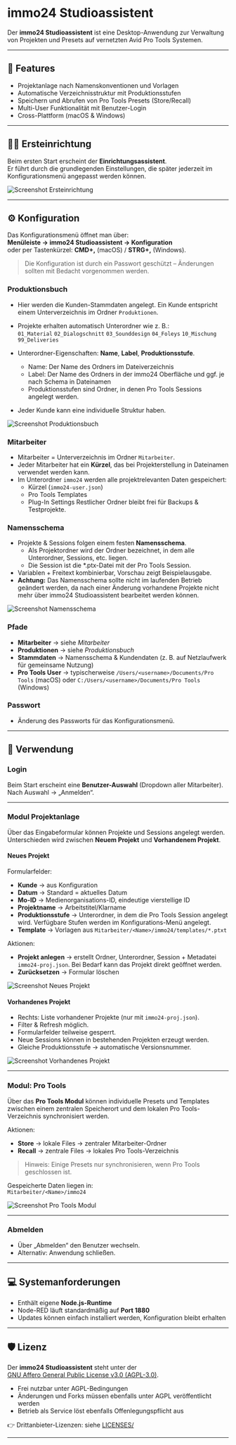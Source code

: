# immo24 Studioassistent

Der **immo24 Studioassistent** ist eine Desktop-Anwendung zur Verwaltung von Projekten und Presets auf vernetzten Avid Pro Tools Systemen.  

---

## 🚀 Features

- Projektanlage nach Namenskonventionen und Vorlagen  
- Automatische Verzeichnisstruktur mit Produktionsstufen  
- Speichern und Abrufen von Pro Tools Presets (Store/Recall)  
- Multi-User Funktionalität mit Benutzer-Login  
- Cross-Plattform (macOS & Windows)  

---

## 🧑‍💻 Ersteinrichtung

Beim ersten Start erscheint der **Einrichtungsassistent**.  
Er führt durch die grundlegenden Einstellungen, die später jederzeit im Konfigurationsmenü angepasst werden können.

![Screenshot Ersteinrichtung](./docs/screenshots/ersteinrichtung.png)

---

## ⚙️ Konfiguration

Das Konfigurationsmenü öffnet man über:  
**Menüleiste → immo24 Studioassistent → Konfiguration**  
oder per Tastenkürzel: **CMD+,** (macOS) / **STRG+,** (Windows).  

> Die Konfiguration ist durch ein Passwort geschützt – Änderungen sollten mit Bedacht vorgenommen werden.

### Produktionsbuch
- Hier werden die Kunden-Stammdaten angelegt. Ein Kunde entspricht einem Unterverzeichnis im Ordner `Produktionen`.
- Projekte erhalten automatisch Unterordner wie z. B.:  
`01_Material`
`02_Dialogschnitt`
`03_Sounddesign`
`04_Foleys`
`10_Mischung`
`99_Deliveries`

- Unterordner-Eigenschaften: **Name**, **Label**, **Produktionsstufe**.
    - Name: Der Name des Ordners im Dateiverzeichnis
    - Label: Der Name des Ordners in der immo24 Oberfläche und ggf. je nach Schema in Dateinamen
    - Produktionsstufen sind Ordner, in denen Pro Tools Sessions angelegt werden.  
- Jeder Kunde kann eine individuelle Struktur haben.

![Screenshot Produktionsbuch](./docs/screenshots/produktionsbuch.png)

### Mitarbeiter
- Mitarbeiter = Unterverzeichnis im Ordner `Mitarbeiter`.  
- Jeder Mitarbeiter hat ein **Kürzel**, das bei Projekterstellung in Dateinamen verwendet werden kann.  
- Im Unterordner `immo24` werden alle projektrelevanten Daten gespeichert:  
    - Kürzel (`immo24-user.json`)  
    - Pro Tools Templates  
    - Plug-In Settings
Restlicher Ordner bleibt frei für Backups & Testprojekte.

### Namensschema
- Projekte & Sessions folgen einem festen **Namensschema**.
    - Als Projektordner wird der Ordner bezeichnet, in dem alle Unterordner, Sessions, etc. liegen.
    - Die Session ist die *.ptx-Datei mit der Pro Tools Session.
- Variablen + Freitext kombinierbar, Vorschau zeigt Beispielausgabe.  
- **Achtung:** Das Namensschema sollte nicht im laufenden Betrieb geändert werden, da nach einer Änderung vorhandene Projekte nicht mehr über immo24 Studioassistent bearbeitet werden können.

![Screenshot Namensschema](./docs/screenshots/namensschema.png)

### Pfade
- **Mitarbeiter** → siehe *Mitarbeiter*  
- **Produktionen** → siehe *Produktionsbuch*  
- **Stammdaten** → Namensschema & Kundendaten (z. B. auf Netzlaufwerk für gemeinsame Nutzung)  
- **Pro Tools User** → typischerweise `/Users/<username>/Documents/Pro Tools` (macOS) oder `C:/Users/<username>/Documents/Pro Tools` (Windows)

### Passwort
- Änderung des Passworts für das Konfigurationsmenü.

---

## 📂 Verwendung

### Login
Beim Start erscheint eine **Benutzer-Auswahl** (Dropdown aller Mitarbeiter).  
Nach Auswahl → „Anmelden“.  

---

### Modul Projektanlage

Über das Eingabeformular können Projekte und Sessions angelegt werden.  
Unterschieden wird zwischen **Neuem Projekt** und **Vorhandenem Projekt**.

#### Neues Projekt
Formularfelder:
- **Kunde** → aus Konfiguration  
- **Datum** → Standard = aktuelles Datum  
- **Mo-ID** → Medienorganisations-ID, eindeutige vierstellige ID  
- **Projektname** → Arbeitstitel/Klarname  
- **Produktionsstufe** → Unterordner, in dem die Pro Tools Session angelegt wird. Verfügbare Stufen werden im Konfigurations-Menü angelegt.  
- **Template** → Vorlagen aus `Mitarbeiter/<Name>/immo24/templates/*.ptxt`  

Aktionen:
- **Projekt anlegen** → erstellt Ordner, Unterordner, Session + Metadatei `immo24-proj.json`. Bei Bedarf kann das Projekt direkt geöffnet werden.
- **Zurücksetzen** → Formular löschen  

![Screenshot Neues Projekt](./docs/screenshots/projekt_neu.png)

#### Vorhandenes Projekt
- Rechts: Liste vorhandener Projekte (nur mit `immo24-proj.json`).  
- Filter & Refresh möglich.  
- Formularfelder teilweise gesperrt.  
- Neue Sessions können in bestehenden Projekten erzeugt werden.  
- Gleiche Produktionsstufe → automatische Versionsnummer.  

![Screenshot Vorhandenes Projekt](./docs/screenshots/projekt_vorhanden.png)

---

### Modul: Pro Tools

Über das **Pro Tools Modul** können individuelle Presets und Templates zwischen einem zentralen Speicherort und dem lokalen Pro Tools-Verzeichnis synchronisiert werden.  

Aktionen:
- **Store** → lokale Files → zentraler Mitarbeiter-Ordner  
- **Recall** → zentrale Files → lokales Pro Tools-Verzeichnis  

> Hinweis: Einige Presets nur synchronisieren, wenn Pro Tools geschlossen ist.  

Gespeicherte Daten liegen in:  
`Mitarbeiter/<Name>/immo24`

![Screenshot Pro Tools Modul](./docs/screenshots/protools.png)

---

### Abmelden
- Über „Abmelden“ den Benutzer wechseln.  
- Alternativ: Anwendung schließen.

---

## 💻 Systemanforderungen

- Enthält eigene **Node.js-Runtime**  
- Node-RED läuft standardmäßig auf **Port 1880**  
- Updates können einfach installiert werden, Konfiguration bleibt erhalten  

---

## 🛡️ Lizenz

Der **immo24 Studioassistent** steht unter der  
[GNU Affero General Public License v3.0 (AGPL-3.0)](./LICENSE).  

- Frei nutzbar unter AGPL-Bedingungen  
- Änderungen und Forks müssen ebenfalls unter AGPL veröffentlicht werden  
- Betrieb als Service löst ebenfalls Offenlegungspflicht aus  

👉 Drittanbieter-Lizenzen: siehe [LICENSES/](./LICENSES)  

---
